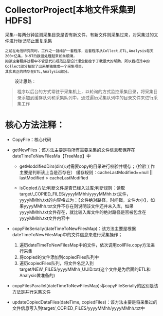 # CollectorProject[本地文件采集到HDFS]
采集--每两分钟监测采集目录是否有新文件，有新文件则采集过来，对采集过的文件进行标记防止重复采集
  
  
    之前在电信研究院时，工作之一就维护一套程序，这套程序从Collect,ETL,Analysis每天200+亿条，8~9T的数据处理起来如丝顺滑，
    阅读这套程序过程中不管是代码规范还是设计理念都给予了我很大的帮助，所以我把其中的Collect部分抽取了出来单独做成一个采集项目，
    其实真正的精华在ETL,Analysis部分。
    
    
设计思路：
>程序以后台的方式常驻于采集机上，以轮询的方式监控采集目录，将采集目录添加到缓存队列和采集队列中，通过遍历采集队列中的目录文件来进行采集工作


 # 核心方法注释：
* CopyFile：核心代码
 
* getNewFiles：该方法主要是将所有需要采集的文件信息都保存在dateTimeToNewFilesMa【TreeMap】中

  * getModdifiedDirs(dirs):对需要copy的目录进行校验并缓存；（检验工作主要是判断该上当是否存在）
缓存规则：cacheLastModified==null || lastModified > cacheLastModified

  * isCopied方法:判断文件是否已经入过库;判断规则：读取target/_COPIED_FILES/yyyyMMhh/yyyyMMhh.txt文件，yyyyMMhh.txt的内容格式为：【文件绝对路径，时间戳，文件大小】，如果yyyyMMhh.txt文件不存在则说明该文件还并未入库，如果yyyyMMhh.txt文件存在，就比较入库文件的绝对路径是否被包含在yyyyMMhh.txt文件内容中
  
  
* copyFileSerially(dateTimeToNewFilesMap)：该方法主要是根据dateTimeToNewFilesMap中的文件信息来进行采集操作；
  1. 遍历dateTimeToNewFilesMap中的文件，依次调用collFile.copy方法进行采集
  2. 将copied的文件添加到copiedFiles队列中
  3. 遍历copiedFiles队列，将文件名定入到target/NEW_FILES/yyyyMMhh_UUID.txt(这个文件是为后面的ETL和Analysis做准备的)

* copyFilesParallel(dateTimeToNewFilesMap):与copyFileSerially的区别是该方法是并行采集文件


*  updateCopiedDataFiles(dateTime, copiedFiles)：该方法主要是将采集过的文件信息写入到target/_COPIED_FILES/yyyyMMhh/yyyyMMhh.txt中
